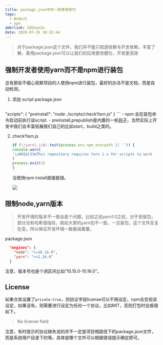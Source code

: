 ```yaml
---
title: package.json中的一些使用技巧
tags:
  - NodeJS
  - npm
abbrlink: 5db5ae2e
date: 2020-07-26 10:32:44
---
```





> 对于package.json这个文件，我们并不能只知道依赖与开发依赖，丰富了解，善用package.json可以让我们的应用更改健壮，开发更高效

## 强制开发者使用yarn而不是npm进行装包
总有那些不细心观察项目的人使用npm进行装包，最好的办法不是文档，而是自动检测。

1. 添加 script
package.json

	```json
	
	```

  "scripts": {
    "preinstall": "node ./scripts/checkYarn.js"
	}
	```
	- npm 会在装包命令启动前执行该script.
	- preinstall,prepublish是内置的一些[钩子](https://docs.npmjs.com/misc/scripts)，当然实际上开发中我们会丰富拓展我们自己的比如start，build之类的。

2. checkYarn.js

	```js
	if (!/yarn\.js$/.test(process.env.npm_execpath || '')) {
    console.warn(
    '\u001b[33mThis repository requires Yarn 1.x for scripts to work 	properly.\u001b[39m\n'
    )
    process.exit(1)
	}
	```
	当使用npm install直接报错。
	
	![](https://static.1991421.cn/2020/2020-07-26-103535.jpeg)


## 限制node,yarn版本
> 开发环境的版本不一致会是个问题，比如之前yarn1.0之前，对于安装包，部分没有哈希值指纹，假如大家的yarn包不一致，一旦装包，这个文件反复在变。所以保证开发环境一致极端重要。

package.json

```json
  "engines": {
    "node": ">=10.16.0",
    "yarn": ">=1.16.0"
  }
```

注意，版本号也是个闭区间比如“10.15.0-10.16.0”。



## License

如果仓库设置了`private:true`，则协议字段license可以不用设定，npm会忽视该设定，如果没有，则需要进行设定为任何一个协议，比如MIT，否则打包时会报错如下。

> No license field

注意，有时提示的协议缺失说的并不一定是项目根路径下的package.json文件，而是系统用户目录下的等。具体是哪个文件可以根据错误提示确定即可。

